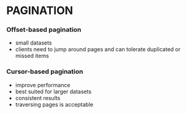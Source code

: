 # PAGINATION

### Offset-based pagination

- small datasets
- clients need to jump around pages and can tolerate duplicated or missed items

### Cursor-based pagination

- improve performance
- best suited for larger datasets
- consistent results
- traversing pages is acceptable
